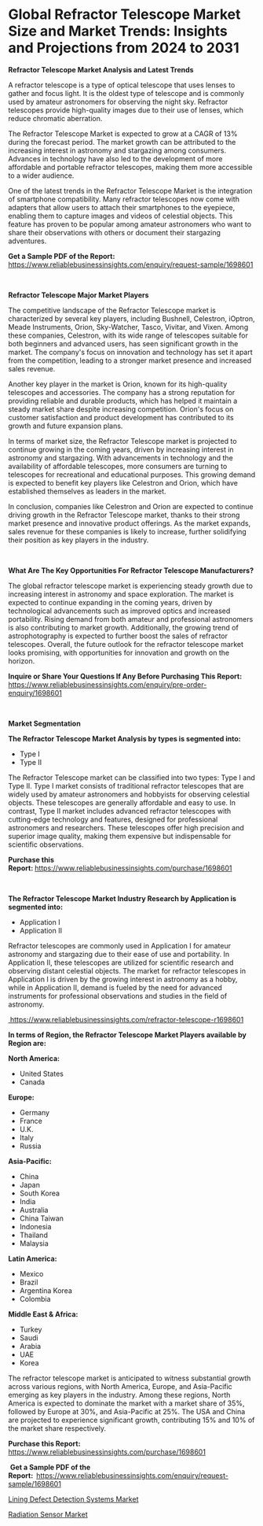 <p><h1>Global Refractor Telescope Market Size and Market Trends: Insights and Projections from 2024 to 2031</h1></p><p><strong>Refractor Telescope Market Analysis and Latest Trends</strong></p>
<p><p>A refractor telescope is a type of optical telescope that uses lenses to gather and focus light. It is the oldest type of telescope and is commonly used by amateur astronomers for observing the night sky. Refractor telescopes provide high-quality images due to their use of lenses, which reduce chromatic aberration.</p><p>The Refractor Telescope Market is expected to grow at a CAGR of 13% during the forecast period. The market growth can be attributed to the increasing interest in astronomy and stargazing among consumers. Advances in technology have also led to the development of more affordable and portable refractor telescopes, making them more accessible to a wider audience.</p><p>One of the latest trends in the Refractor Telescope Market is the integration of smartphone compatibility. Many refractor telescopes now come with adapters that allow users to attach their smartphones to the eyepiece, enabling them to capture images and videos of celestial objects. This feature has proven to be popular among amateur astronomers who want to share their observations with others or document their stargazing adventures.</p></p>
<p><strong>Get a Sample PDF of the Report:&nbsp;</strong> <a href="https://www.reliablebusinessinsights.com/enquiry/request-sample/1698601">https://www.reliablebusinessinsights.com/enquiry/request-sample/1698601</a></p>
<p>&nbsp;</p>
<p><strong>Refractor Telescope Major Market Players</strong></p>
<p><p>The competitive landscape of the Refractor Telescope market is characterized by several key players, including Bushnell, Celestron, iOptron, Meade Instruments, Orion, Sky-Watcher, Tasco, Vivitar, and Vixen. Among these companies, Celestron, with its wide range of telescopes suitable for both beginners and advanced users, has seen significant growth in the market. The company's focus on innovation and technology has set it apart from the competition, leading to a stronger market presence and increased sales revenue.</p><p>Another key player in the market is Orion, known for its high-quality telescopes and accessories. The company has a strong reputation for providing reliable and durable products, which has helped it maintain a steady market share despite increasing competition. Orion's focus on customer satisfaction and product development has contributed to its growth and future expansion plans.</p><p>In terms of market size, the Refractor Telescope market is projected to continue growing in the coming years, driven by increasing interest in astronomy and stargazing. With advancements in technology and the availability of affordable telescopes, more consumers are turning to telescopes for recreational and educational purposes. This growing demand is expected to benefit key players like Celestron and Orion, which have established themselves as leaders in the market.</p><p>In conclusion, companies like Celestron and Orion are expected to continue driving growth in the Refractor Telescope market, thanks to their strong market presence and innovative product offerings. As the market expands, sales revenue for these companies is likely to increase, further solidifying their position as key players in the industry.</p></p>
<p>&nbsp;</p>
<p><strong>What Are The Key Opportunities For Refractor Telescope Manufacturers?</strong></p>
<p><p>The global refractor telescope market is experiencing steady growth due to increasing interest in astronomy and space exploration. The market is expected to continue expanding in the coming years, driven by technological advancements such as improved optics and increased portability. Rising demand from both amateur and professional astronomers is also contributing to market growth. Additionally, the growing trend of astrophotography is expected to further boost the sales of refractor telescopes. Overall, the future outlook for the refractor telescope market looks promising, with opportunities for innovation and growth on the horizon.</p></p>
<p><strong>Inquire or Share Your Questions If Any Before Purchasing This Report:</strong> <a href="https://www.reliablebusinessinsights.com/enquiry/pre-order-enquiry/1698601">https://www.reliablebusinessinsights.com/enquiry/pre-order-enquiry/1698601</a></p>
<p>&nbsp;</p>
<p><strong>Market Segmentation</strong></p>
<p><strong>The Refractor Telescope Market Analysis by types is segmented into:</strong></p>
<p><ul><li>Type I</li><li>Type II</li></ul></p>
<p><p>The Refractor Telescope market can be classified into two types: Type I and Type II. Type I market consists of traditional refractor telescopes that are widely used by amateur astronomers and hobbyists for observing celestial objects. These telescopes are generally affordable and easy to use. In contrast, Type II market includes advanced refractor telescopes with cutting-edge technology and features, designed for professional astronomers and researchers. These telescopes offer high precision and superior image quality, making them expensive but indispensable for scientific observations.</p></p>
<p><strong>Purchase this Report:&nbsp;</strong><a href="https://www.reliablebusinessinsights.com/purchase/1698601">https://www.reliablebusinessinsights.com/purchase/1698601</a></p>
<p>&nbsp;</p>
<p><strong>The Refractor Telescope Market Industry Research by Application is segmented into:</strong></p>
<p><ul><li>Application I</li><li>Application II</li></ul></p>
<p><p>Refractor telescopes are commonly used in Application I for amateur astronomy and stargazing due to their ease of use and portability. In Application II, these telescopes are utilized for scientific research and observing distant celestial objects. The market for refractor telescopes in Application I is driven by the growing interest in astronomy as a hobby, while in Application II, demand is fueled by the need for advanced instruments for professional observations and studies in the field of astronomy.</p></p>
<p><a href="https://www.reliablebusinessinsights.com/refractor-telescope-r1698601">&nbsp;https://www.reliablebusinessinsights.com/refractor-telescope-r1698601</a></p>
<p><strong>In terms of Region, the Refractor Telescope Market Players available by Region are:</strong></p>
<p>
    <p> <strong> North America: </strong>
        <ul>
            <li>United States</li>
            <li>Canada</li>
        </ul>
        </p> 
    <p> <strong> Europe: </strong>
        <ul>
            <li>Germany</li>
            <li>France</li>
            <li>U.K.</li>
            <li>Italy</li>
            <li>Russia</li>
        </ul>
        </p> 
    <p> <strong> Asia-Pacific: </strong>
        <ul>
            <li>China</li>
            <li>Japan</li>
            <li>South Korea</li>
            <li>India</li>
            <li>Australia</li>
            <li>China Taiwan</li>
            <li>Indonesia</li>
            <li>Thailand</li>
            <li>Malaysia</li>
        </ul>
        </p> 
    <p> <strong> Latin America: </strong>
        <ul>
            <li>Mexico</li>
            <li>Brazil</li>
            <li>Argentina Korea</li>
            <li>Colombia</li>
        </ul>
        </p> 
    <p> <strong> Middle East & Africa: </strong>
        <ul>
            <li>Turkey</li>
            <li>Saudi</li>
            <li>Arabia</li>
            <li>UAE</li>
            <li>Korea</li>
        </ul>
    </p>
    </p>
<p><p>The refractor telescope market is anticipated to witness substantial growth across various regions, with North America, Europe, and Asia-Pacific emerging as key players in the industry. Among these regions, North America is expected to dominate the market with a market share of 35%, followed by Europe at 30%, and Asia-Pacific at 25%. The USA and China are projected to experience significant growth, contributing 15% and 10% of the market share respectively.</p></p>
<p><strong>Purchase this Report: </strong><a href="https://www.reliablebusinessinsights.com/purchase/1698601">https://www.reliablebusinessinsights.com/purchase/1698601</a></p>
<p>&nbsp;<strong>Get a Sample PDF of the Report:&nbsp;&nbsp;</strong><a href="https://www.reliablebusinessinsights.com/enquiry/request-sample/1698601">https://www.reliablebusinessinsights.com/enquiry/request-sample/1698601</a></p>
<p><strong></strong></p>
<p><p><a href="https://github.com/Sherrillcrooksxa8i18ucf2m/Market-Research-Report-List-2/blob/main/lining-defect-detection-systems-market.md">Lining Defect Detection Systems Market</a></p><p><a href="https://github.com/derrinmiltonellis35gcl/Market-Research-Report-List-3/blob/main/radiation-sensor-market.md">Radiation Sensor Market</a></p></p>